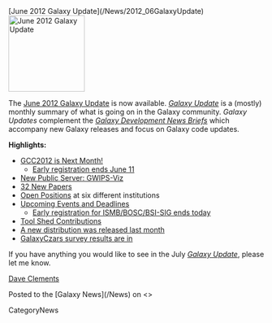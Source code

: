 <div class='newsItemHeader'>[June 2012 Galaxy Update](/News/2012_06GalaxyUpdate)</div>

<div class='right'><a href='/GalaxyUpdates/2012_06.md'><img src='/Images/Logos/GalaxyUpdate200.png' alt='June 2012 Galaxy Update' width=150 /></a></div>

The [June 2012 Galaxy Update](/GalaxyUpdates/2012_06) is now available.  *[Galaxy Update](/GalaxyUpdates)* is a (mostly) monthly summary of what is going on in the Galaxy community.  *Galaxy Updates* complement the *[Galaxy Development News Briefs](/DevNewsBriefs)* which accompany new Galaxy releases and focus on Galaxy code updates.

**Highlights:**

* [GCC2012 is Next Month!](/GalaxyUpdates/2012_06.md#gcc2012-is-next-month)
  * [Early registration ends June 11](/GalaxyUpdates/2012_06.md#gcc2012-is-next-month)
* [New Public Server: GWIPS-Viz](/GalaxyUpdates/2012_06.md#new-public-server-gwips-viz) 
* [32 New Papers](/GalaxyUpdates/2012_06.md#new-papers)
* [Open Positions](/GalaxyUpdates/2012_06.md#whos-hiring) at six different institutions
* [Upcoming Events and Deadlines](/GalaxyUpdates/2012_06.md#upcoming-events-and-deadlines)
  * [Early registration for ISMB/BOSC/BSI-SIG ends today](/GalaxyUpdates/2012_06.md#upcoming-events-and-deadlines)
* [Tool Shed Contributions](/GalaxyUpdates/2012_06.md#tool-shed-contributions)
* [A new distribution was released last month](/GalaxyUpdates/2012_06.md#new-distribution)
* [GalaxyCzars survey results are in](/GalaxyUpdates/2012_06.md#other-news)

If you have anything you would like to see in the July *[Galaxy Update](/GalaxyUpdates)*, please let me know.

[Dave Clements](/DaveClements)

<div class='newsItemFooter'>Posted to the [Galaxy News](/News) on <<Date(2012-06-01T17:14:17Z)>></div>

CategoryNews

